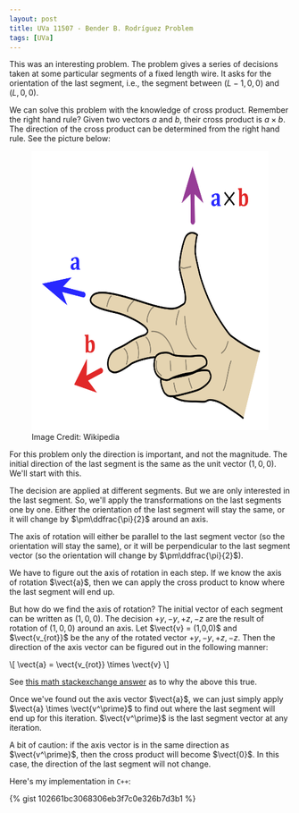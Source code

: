 ```yaml
---
layout: post
title: UVa 11507 - Bender B. Rodríguez Problem
tags: [UVa]
---
```


This was an interesting problem. The problem gives a series of decisions taken at some particular segments of a fixed length wire. It asks for the orientation of the last segment, i.e., the segment between $(L - 1, 0, 0)$ and $(L, 0, 0)$. 

We can solve this problem with the knowledge of cross product. Remember the right hand rule? Given two vectors $a$ and $b$, their cross product is $a \times b$. The direction of the cross product can be determined from the right hand rule. See the picture below:

<figure>
<img src="/assets/img/programming_topics/Right_hand_rule_cross_product.svg" width="700" height="500" class="center">
<figcaption> Image Credit: Wikipedia </figcaption>  
</figure>

For this problem only the direction is important, and not the magnitude. The initial direction of the last segment is the same as the unit vector $(1,0,0)$. We'll start with this. 

The decision are applied at different segments. But we are only interested in the last segment. So, we'll apply the transformations on the last segments one by one. Either the orientation of the last segment will stay the same, or it will change by $\pm\ddfrac{\pi}{2}$ around an axis. 

The axis of rotation will either be parallel to the last segment vector (so the orientation will stay the same), or it will be perpendicular to the last segment vector (so the orientation will change by $\pm\ddfrac{\pi}{2}$). 

We have to figure out the axis of rotation in each step. If we know the axis of rotation $\vect{a}$, then we can apply the cross product to know where the last segment will end up. 

But how do we find the axis of rotation? The initial vector of each segment can be written as $(1,0,0)$. The decision $+y,-y,+z,-z$ are the result of rotation of $(1,0,0)$ around an axis. Let $\vect{v} = (1,0,0)$ and $\vect{v_{rot}}$ be the any of the rotated vector $+y,-y,+z,-z$. Then the direction of the axis vector can be figured out in the following manner:

\\[ \vect{a} = \vect{v_{rot}} \times \vect{v} \\] 

See [this math stackexchange answer](https://math.stackexchange.com/questions/2195047/solve-the-vector-cross-product-equation) as to why the above this true.

Once we've found out the axis vector $\vect{a}$, we can just simply apply $\vect{a} \times \vect{v^\prime}$ to find out where the last segment will end up for this iteration. $\vect{v^\prime}$ is the last segment vector at any iteration. 

A bit of caution: if the axis vector is in the same direction as $\vect{v^\prime}$, then the cross product will become $\vect{0}$. In this case, the direction of the last segment will not change.

Here's my implementation in ``C++``:

{% gist 102661bc3068306eb3f7c0e326b7d3b1 %}